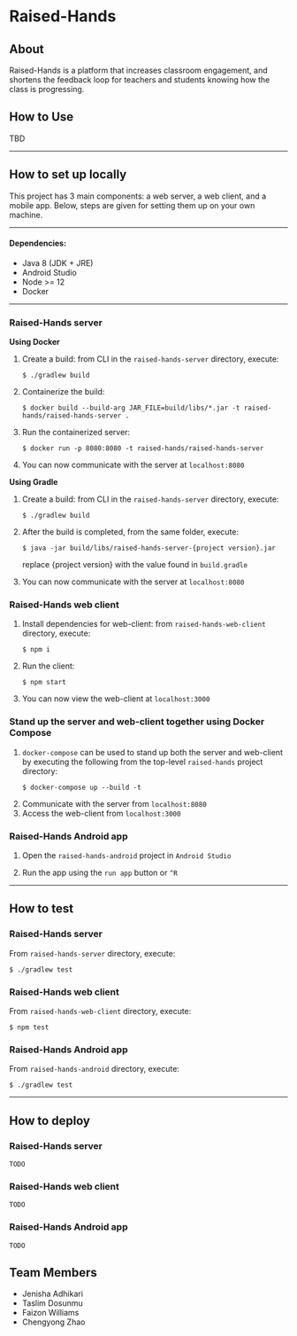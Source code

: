 # Raised-Hands
## About

Raised-Hands is a platform that increases classroom engagement, and shortens the feedback loop for teachers and students knowing how the class is progressing.

## How to Use

TBD

---
## How to set up locally

This project has 3 main components: a web server, a web client, and a mobile app. Below, steps are given for setting them up on your own machine.

---
#### Dependencies:
* Java 8 (JDK + JRE)
* Android Studio
* Node >= 12
* Docker

---

### Raised-Hands server
**Using Docker**  
1. Create a build: from CLI in the `raised-hands-server` directory, execute:
    ```
    $ ./gradlew build 
    ```
2. Containerize the build:
    ```
    $ docker build --build-arg JAR_FILE=build/libs/*.jar -t raised-hands/raised-hands-server .
    ```
3. Run the containerized server:
    ```
    $ docker run -p 8080:8080 -t raised-hands/raised-hands-server
    ```
4. You can now communicate with the server at `localhost:8080`
  
**Using Gradle**
1. Create a build: from CLI in the `raised-hands-server` directory, execute:
    ```
    $ ./gradlew build 
    ```
2. After the build is completed, from the same folder, execute:
    ```
    $ java -jar build/libs/raised-hands-server-{project version}.jar
    ```
    replace {project version} with the value found in `build.gradle`

3. You can now communicate with the server at `localhost:8080`

### Raised-Hands web client
1. Install dependencies for web-client: from `raised-hands-web-client` directory, execute:
    ```
    $ npm i
    ```
2. Run the client:
    ```
    $ npm start
    ```
3. You can now view the web-client at `localhost:3000`

### Stand up the server and web-client together using Docker Compose
1. `docker-compose` can be used to stand up both the server and web-client by executing the following from the top-level `raised-hands` project directory:
    ```
    $ docker-compose up --build -t
    ```
1. Communicate with the server from `localhost:8080`
1. Access the web-client from `localhost:3000`

### Raised-Hands Android app

1. Open the `raised-hands-android` project in `Android Studio`

2. Run the app using the `run app` button or `^R`

---
## How to test

### Raised-Hands server

From  `raised-hands-server` directory, execute:
```
$ ./gradlew test
```

### Raised-Hands web client

From `raised-hands-web-client` directory, execute:
```
$ npm test
```

### Raised-Hands Android app

From  `raised-hands-android` directory, execute:
```
$ ./gradlew test
```

---
## How to deploy

### Raised-Hands server

`TODO`

### Raised-Hands web client

`TODO`

### Raised-Hands Android app

`TODO`

## Team Members
- Jenisha Adhikari
- Taslim Dosunmu
- Faizon Williams
- Chengyong Zhao

